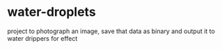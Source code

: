 # water-droplets
project to photograph an image, save that data as binary and output it to water drippers for effect
